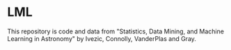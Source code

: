 # LML
This repository is code and data from "Statistics, Data Mining, and Machine Learning in Astronomy" by  Ivezic, Connolly, VanderPlas and Gray. 
